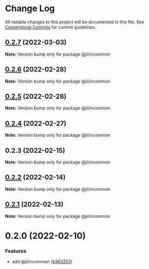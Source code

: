 # Change Log

All notable changes to this project will be documented in this file.
See [Conventional Commits](https://conventionalcommits.org) for commit guidelines.

## [0.2.7](https://github.com/jiljs/jil/compare/@jil/ncommon@0.2.6...@jil/ncommon@0.2.7) (2022-03-03)

**Note:** Version bump only for package @jil/ncommon





## [0.2.6](https://github.com/jiljs/jil/compare/@jil/ncommon@0.2.5...@jil/ncommon@0.2.6) (2022-02-28)

**Note:** Version bump only for package @jil/ncommon





## [0.2.5](https://github.com/jiljs/jil/compare/@jil/ncommon@0.2.4...@jil/ncommon@0.2.5) (2022-02-28)

**Note:** Version bump only for package @jil/ncommon





## [0.2.4](https://github.com/jiljs/jil/compare/@jil/ncommon@0.2.3...@jil/ncommon@0.2.4) (2022-02-27)

**Note:** Version bump only for package @jil/ncommon





## 0.2.3 (2022-02-15)

**Note:** Version bump only for package @jil/ncommon





## [0.2.2](https://github.com/jiljs/jil/compare/@jil/ncommon@0.2.1...@jil/ncommon@0.2.2) (2022-02-14)

**Note:** Version bump only for package @jil/ncommon





## [0.2.1](https://github.com/jiljs/jil/compare/@jil/ncommon@0.2.0...@jil/ncommon@0.2.1) (2022-02-13)

**Note:** Version bump only for package @jil/ncommon





# 0.2.0 (2022-02-10)


### Features

* add @jil/ncommon ([b363253](https://github.com/jiljs/jil/commit/b363253169db50708e61863c518f4d753a6128e1))
